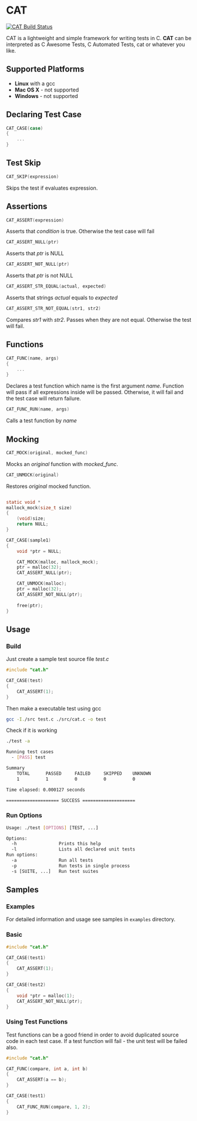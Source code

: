 # CAT

[![CAT Build Status](https://travis-ci.org/Talonas/cat.svg?branch=master)](https://travis-ci.org/Talonas/cat)

CAT is a lightweight and simple framework for writing tests in C. __CAT__ can be interpreted
as C Awesome Tests, C Automated Tests, cat or whatever you like.

## Supported Platforms

- __Linux__ with a gcc
- __Mac OS X__ - not supported
- __Windows__ - not supported

## Declaring Test Case
```c
CAT_CASE(case)
{
	...
}
```

## Test Skip
```c
CAT_SKIP(expression)
```
Skips the test if evaluates expression.

## Assertions
```c
CAT_ASSERT(expression)
```
Asserts that _condition_ is true. Otherwise the test case will fail

```c
CAT_ASSERT_NULL(ptr)
```
Asserts that _ptr_ is NULL

```c
CAT_ASSERT_NOT_NULL(ptr)
```
Asserts that _ptr_ is not NULL

```c
CAT_ASSERT_STR_EQUAL(actual, expected)
```
Asserts that strings _actual_ equals to _expected_

```c
CAT_ASSERT_STR_NOT_EQUAL(str1, str2)
```
Compares _str1_ with _str2_. Passes when they are not equal. Otherwise the test will fail.

## Functions

```c
CAT_FUNC(name, args)
{
	...
}
```
Declares a test function which name is the first argument _name_. Function will pass if all expressions inside will be passed.
Otherwise, it will fail and the test case will return failure.

```c
CAT_FUNC_RUN(name, args)
```
Calls a test function by _name_

## Mocking

```c
CAT_MOCK(original, mocked_func)
```
Mocks an _original_ function with _mocked_func_.

```c
CAT_UNMOCK(original)
```
Restores _original_ mocked function.

```c

static void *
mallock_mock(size_t size)
{
	(void)size;
	return NULL;
}

CAT_CASE(sample1)
{
	void *ptr = NULL;

	CAT_MOCK(malloc, mallock_mock);
	ptr = malloc(32);
	CAT_ASSERT_NULL(ptr);

	CAT_UNMOCK(malloc);
	ptr = malloc(32);
	CAT_ASSERT_NOT_NULL(ptr);
	
	free(ptr);
}
```

## Usage

### Build

Just create a sample test source file _test.c_
```C
#include "cat.h"

CAT_CASE(test)
{
	CAT_ASSERT(1);
}
```

Then make a executable test using gcc
```bash
gcc -I./src test.c ./src/cat.c -o test
```

Check if it is working
```bash
./test -a

Running test cases
  - [PASS] test

Summary   
	TOTAL      PASSED     FAILED     SKIPPED    UNKNOWN   
	1          1          0          0          0         

Time elapsed: 0.000127 seconds

==================== SUCCESS ====================
```

### Run Options
```bash
Usage: ./test [OPTIONS] [TEST, ...]

Options:
  -h                Prints this help
  -l                Lists all declared unit tests
Run options:
  -a                Run all tests
  -p                Run tests in single process
  -s [SUITE, ...]   Run test suites
```

## Samples

### Examples
For detailed information and usage see samples in `examples` directory.

### Basic
```c
#include "cat.h"

CAT_CASE(test1)
{
	CAT_ASSERT(1);
}

CAT_CASE(test2)
{
	void *ptr = malloc(1);
	CAT_ASSERT_NOT_NULL(ptr);
}
```

### Using Test Functions
Test functions can be a good friend in order to avoid duplicated
source code in each test case. If a test function will fail - the
unit test will be failed also.

```c
#include "cat.h"

CAT_FUNC(compare, int a, int b)
{
	CAT_ASSERT(a == b);
}

CAT_CASE(test1)
{
	CAT_FUNC_RUN(compare, 1, 2);
}
```
